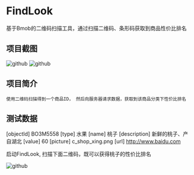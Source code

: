 FindLook
========

基于Bmob的二维码扫描工具，通过扫描二维码、条形码获取到商品性价比排名


项目截图
-------

![github](https://github.com/Stonekity/FindLook/blob/master/Screenshot1.png)
![github](https://github.com/Stonekity/FindLook/blob/master/Screenshot2.png)



项目简介
-------

	使用二维码扫描得到一个商品ID， 然后向服务器请求数据，获取到该商品分类下性价比排名



测试数据
-------

[objectId]  	BO3M5558
[type]	 	水果
[name]	 	桃子
[description]	新鲜的桃子、产自湖北
[value]	 	60
[picture]	c_shop_xing.png
[url]		http://www.baidu.com

启动FindLook, 扫描下面二维码，既可以获得桃子的性价比排名

![github](https://github.com/Stonekity/FindLook/blob/master/qrcode.png)

